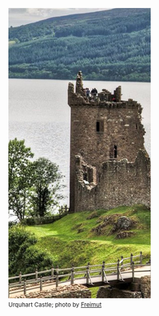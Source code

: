 
<img src="urquhart.jpg" /><br /><small>Urquhart Castle; photo by <a href="http://www.flickr.com/photos/9255261@N07/4811187263/">Freimut</a></small>
